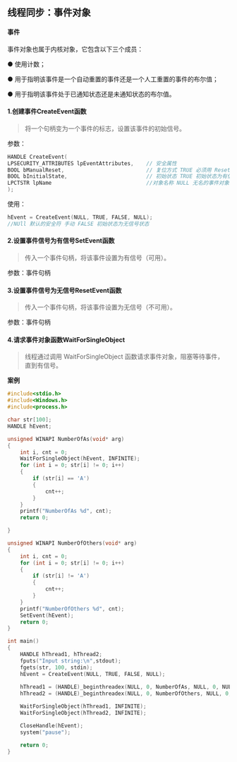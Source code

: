## 线程同步：事件对象

#### 事件

事件对象也属于内核对象，它包含以下三个成员：

● 使用计数；

● 用于指明该事件是一个自动重置的事件还是一个人工重置的事件的布尔值；

● 用于指明该事件处于已通知状态还是未通知状态的布尔值。

#### 1.创建事件CreateEvent函数

> 将一个句柄变为一个事件的标志，设置该事件的初始信号。

参数：

```C++
HANDLE CreateEvent(
LPSECURITY_ATTRIBUTES lpEventAttributes, 	// 安全属性
BOOL bManualReset, 							// 复位方式 TRUE 必须用 ResetEvent 手动复原 FALSE自动还原为无信号状态
BOOL bInitialState, 						// 初始状态 TRUE 初始状态为有信号状态 FALSE无信号状态
LPCTSTR lpName 								//对象名称 NULL 无名的事件对象
);
```

使用：

```C++
hEvent = CreateEvent(NULL, TRUE, FALSE, NULL);
//NUll 默认的安全符 手动 FALSE 初始状态为无信号状态
```

#### 2.设置事件信号为有信号SetEvent函数

> 传入一个事件句柄，将该事件设置为有信号（可用）。

参数：事件句柄

#### 3.设置事件信号为无信号ResetEvent函数

> 传入一个事件句柄，将该事件设置为无信号（不可用）。

参数：事件句柄

#### 4.请求事件对象函数WaitForSingleObject

> 线程通过调用 WaitForSingleObject 函数请求事件对象，阻塞等待事件，直到有信号。



**案例**

```C++
#include<stdio.h>
#include<Windows.h>
#include<process.h>

char str[100];
HANDLE hEvent;

unsigned WINAPI NumberOfAs(void* arg)
{
	int i, cnt = 0;
	WaitForSingleObject(hEvent, INFINITE);
	for (int i = 0; str[i] != 0; i++)
	{
		if (str[i] == 'A')
		{
			cnt++;
		}
	}
	printf("NumberOfAs %d", cnt);
	return 0;

}

unsigned WINAPI	NumberOfOthers(void* arg)
{
	int i, cnt = 0;
	for (int i = 0; str[i] != 0; i++)
	{
		if (str[i] != 'A')
		{
			cnt++;
		}
	}
	printf("NumberOfOthers %d", cnt);
	SetEvent(hEvent);
	return 0;
}

int main()
{
	HANDLE hThread1, hThread2;
	fputs("Input string:\n",stdout);
	fgets(str, 100, stdin);
	hEvent = CreateEvent(NULL, TRUE, FALSE, NULL);
	
	hThread1 = (HANDLE)_beginthreadex(NULL, 0, NumberOfAs, NULL, 0, NULL);
	hThread2 = (HANDLE)_beginthreadex(NULL, 0, NumberOfOthers, NULL, 0, NULL);

	WaitForSingleObject(hThread1, INFINITE);
	WaitForSingleObject(hThread2, INFINITE);

	CloseHandle(hEvent);
	system("pause");

	return 0;
}
```

